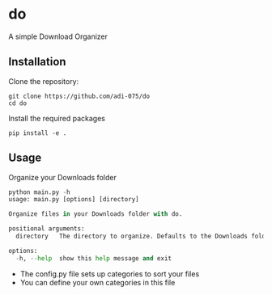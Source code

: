 # do
A simple Download Organizer

## Installation
Clone the repository:
```
git clone https://github.com/adi-075/do
cd do
```

Install the required packages
```
pip install -e . 
```

## Usage
Organize your Downloads folder

```py
python main.py -h
usage: main.py [options] [directory]

Organize files in your Downloads folder with do.

positional arguments:
  directory   The directory to organize. Defaults to the Downloads folder

options:
  -h, --help  show this help message and exit
```

- The config.py file sets up categories to sort your files
- You can define your own categories in this file
